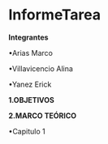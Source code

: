 # InformeTarea


**Integrantes**

•Arias Marco

•Villavicencio Alina

•Yanez Erick


**1.OBJETIVOS**






**2.MARCO TEÓRICO**

•Capitulo 1

